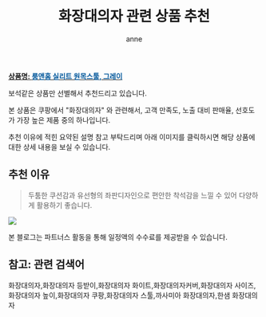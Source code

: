 ﻿---
layout: post
title:  "화장대의자 관련 상품 추천"
author: anne
categories: [ 가구/인테리어 ]
tags: [화장대의자,화장대의자 등받이,화장대의자 화이트,화장대의자커버,화장대의자 사이즈,화장대의자 높이,화장대의자 쿠팡,화장대의자 스툴,까사미아 화장대의자,한샘 화장대의자]
image: https://static.coupangcdn.com/image/product/image/vendoritem/2019/03/27/3964849852/36e50422-8456-4595-9c3b-653d1bb56c82.jpg 
description: "쿠팡에서 화장대의자 관련 상품으로 가장 고객 선호도가 높은 제품 중 하나입니다."
---

<a href="https://link.coupang.com/re/AFFSDP?lptag=AF5184500&pageKey=18579217&itemId=396088842&vendorItemId=3964849852&traceid=V0-153-8480710584dcb055"><b>상품명: <font color='#01579B'>룸앤홈 실리트 원목스툴, 그레이</font></b></a>

보석같은 상품만 선별해서 추천드리고 있습니다.

본 상품은 쿠팡에서 "화장대의자" 와 관련해서, 고객 만족도, 노출 대비 판매율, 선호도가 가장 높은 제품 중의 하나입니다.

추천 이유에 적힌 요약된 설명 참고 부탁드리며 아래 이미지를 클릭하시면 해당 상품에 대한 상세 내용을 보실 수 있습니다.

## 추천 이유 
> 두툼한 쿠션감과 유선형의 좌판디자인으로 편안한 착석감을 느낄 수 있어 다양하게 활용하기 좋습니다.  

<a href="https://link.coupang.com/re/AFFSDP?lptag=AF5184500&pageKey=18579217&itemId=396088842&vendorItemId=3964849852&traceid=V0-153-8480710584dcb055"><img src="https://thumbnail7.coupangcdn.com/thumbnails/remote/q89/image/retail/images/2018/09/07/20/9/ba0675bf-e97c-452c-b65b-f64149126bfb.jpg"></a> 

본 블로그는 파트너스 활동을 통해 일정액의 수수료를 제공받을 수 있습니다.

## 참고: 관련 검색어    
화장대의자,화장대의자 등받이,화장대의자 화이트,화장대의자커버,화장대의자 사이즈,화장대의자 높이,화장대의자 쿠팡,화장대의자 스툴,까사미아 화장대의자,한샘 화장대의자